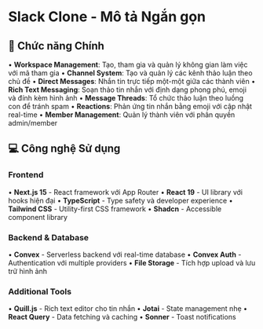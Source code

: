 # Slack Clone - Mô tả Ngắn gọn

## 🚀 Chức năng Chính

• **Workspace Management**: Tạo, tham gia và quản lý không gian làm việc với mã tham gia
• **Channel System**: Tạo và quản lý các kênh thảo luận theo chủ đề
• **Direct Messages**: Nhắn tin trực tiếp một-một giữa các thành viên
• **Rich Text Messaging**: Soạn thảo tin nhắn với định dạng phong phú, emoji và đính kèm hình ảnh
• **Message Threads**: Tổ chức thảo luận theo luồng con để tránh spam
• **Reactions**: Phản ứng tin nhắn bằng emoji với cập nhật real-time
• **Member Management**: Quản lý thành viên với phân quyền admin/member

## 💻 Công nghệ Sử dụng

### Frontend
• **Next.js 15** - React framework với App Router
• **React 19** - UI library với hooks hiện đại
• **TypeScript** - Type safety và developer experience
• **Tailwind CSS** - Utility-first CSS framework
• **Shadcn** - Accessible component library

### Backend & Database
• **Convex** - Serverless backend với real-time database
• **Convex Auth** - Authentication với multiple providers
• **File Storage** - Tích hợp upload và lưu trữ hình ảnh

### Additional Tools
• **Quill.js** - Rich text editor cho tin nhắn
• **Jotai** - State management nhẹ
• **React Query** - Data fetching và caching
• **Sonner** - Toast notifications